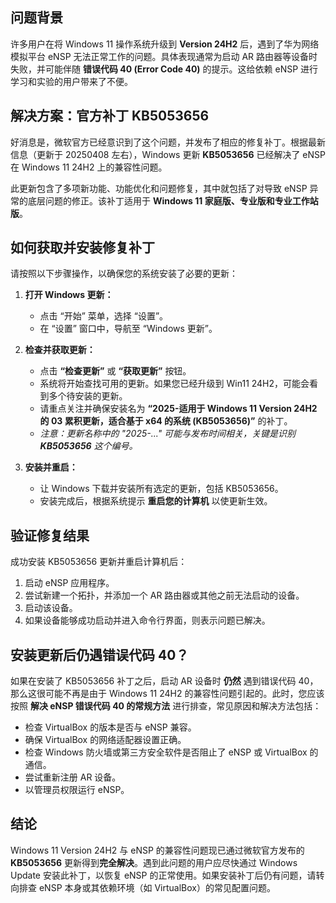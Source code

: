 ## 问题背景

许多用户在将 Windows 11 操作系统升级到 **Version 24H2** 后，遇到了华为网络模拟平台 eNSP 无法正常工作的问题。具体表现通常为启动 AR 路由器等设备时失败，并可能伴随 **错误代码 40 (Error Code 40)** 的提示。这给依赖 eNSP 进行学习和实验的用户带来了不便。

## 解决方案：官方补丁 KB5053656

好消息是，微软官方已经意识到了这个问题，并发布了相应的修复补丁。根据最新信息（更新于 20250408 左右），Windows 更新 **KB5053656** 已经解决了 eNSP 在 Windows 11 24H2 上的兼容性问题。

此更新包含了多项新功能、功能优化和问题修复，其中就包括了对导致 eNSP 异常的底层问题的修正。该补丁适用于 **Windows 11 家庭版、专业版和专业工作站版**。

## 如何获取并安装修复补丁

请按照以下步骤操作，以确保您的系统安装了必要的更新：

1.  **打开 Windows 更新：**
    *   点击 “开始” 菜单，选择 “设置”。
    *   在 “设置” 窗口中，导航至 “Windows 更新”。

2.  **检查并获取更新：**
    *   点击 **“检查更新”** 或 **“获取更新”** 按钮。
    *   系统将开始查找可用的更新。如果您已经升级到 Win11 24H2，可能会看到多个待安装的更新。
    *   请重点关注并确保安装名为 **“2025-适用于 Windows 11 Version 24H2 的 03 累积更新，适合基于 x64 的系统 (KB5053656)”** 的补丁。
    *   *注意：更新名称中的 "2025-..." 可能与发布时间相关，关键是识别 **KB5053656** 这个编号。*

3.  **安装并重启：**
    *   让 Windows 下载并安装所有选定的更新，包括 KB5053656。
    *   安装完成后，根据系统提示 **重启您的计算机** 以使更新生效。

## 验证修复结果

成功安装 KB5053656 更新并重启计算机后：

1.  启动 eNSP 应用程序。
2.  尝试新建一个拓扑，并添加一个 AR 路由器或其他之前无法启动的设备。
3.  启动该设备。
4.  如果设备能够成功启动并进入命令行界面，则表示问题已解决。

## 安装更新后仍遇错误代码 40？

如果在安装了 KB5053656 补丁之后，启动 AR 设备时 **仍然** 遇到错误代码 40，那么这很可能不再是由于 Windows 11 24H2 的兼容性问题引起的。此时，您应该按照 **解决 eNSP 错误代码 40 的常规方法** 进行排查，常见原因和解决方法包括：

*   检查 VirtualBox 的版本是否与 eNSP 兼容。
*   确保 VirtualBox 的网络适配器设置正确。
*   检查 Windows 防火墙或第三方安全软件是否阻止了 eNSP 或 VirtualBox 的通信。
*   尝试重新注册 AR 设备。
*   以管理员权限运行 eNSP。

## 结论

Windows 11 Version 24H2 与 eNSP 的兼容性问题现已通过微软官方发布的 **KB5053656** 更新得到**完全解决**。遇到此问题的用户应尽快通过 Windows Update 安装此补丁，以恢复 eNSP 的正常使用。如果安装补丁后仍有问题，请转向排查 eNSP 本身或其依赖环境（如 VirtualBox）的常见配置问题。